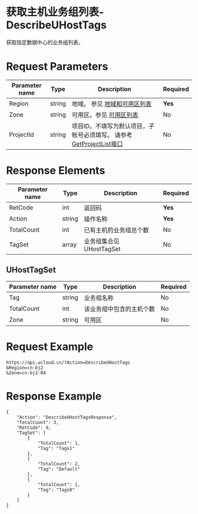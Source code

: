 # 获取主机业务组列表-DescribeUHostTags

获取指定数据中心的业务组列表。

# Request Parameters
|Parameter name|Type|Description|Required|
|---|---|---|---|
|Region|string|地域。 参见 [地域和可用区列表](../summary/regionlist.html)|**Yes**|
|Zone|string|可用区。参见 [可用区列表](../summary/regionlist.html)|No|
|ProjectId|string|项目ID。不填写为默认项目，子帐号必须填写。 请参考[GetProjectList接口](../summary/get_project_list.html)|No|

# Response Elements
|Parameter name|Type|Description|Required|
|---|---|---|---|
|RetCode|int|返回码|**Yes**|
|Action|string|操作名称|**Yes**|
|TotalCount|int|已有主机的业务组总个数|No|
|TagSet|array|业务组集合见 UHostTagSet|No|

## UHostTagSet
|Parameter name|Type|Description|Required|
|---|---|---|---|
|Tag|string|业务组名称|No|
|TotalCount|int|该业务组中包含的主机个数|No|
|Zone|string|可用区|No|

# Request Example
```
https://api.ucloud.cn/?Action=DescribeUHostTags
&Region=cn-bj2
&Zone=cn-bj2-04
```

# Response Example
```
{
    "Action": "DescribeUHostTagsResponse", 
    "TotalCount": 3, 
    "RetCode": 0, 
    "TagSet": [
        {
            "TotalCount": 1, 
            "Tag": "Tags1"
        }, 
        {
            "TotalCount": 2, 
            "Tag": "Default"
        }, 
        {
            "TotalCount": 1, 
            "Tag": "Tags0"
        }
    ]
}
```

